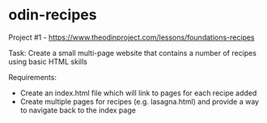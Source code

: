 # odin-recipes

Project #1 - https://www.theodinproject.com/lessons/foundations-recipes

Task: Create a small multi-page website that contains a number of recipes using basic HTML skills 

Requirements:

- Create an index.html file which will link to pages for each recipe added
- Create multiple pages for recipes (e.g. lasagna.html) and provide a way to navigate back to the index page